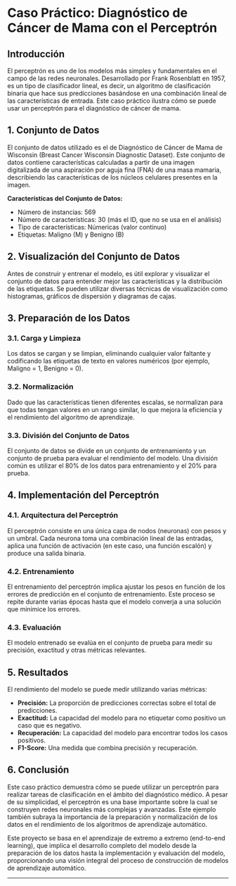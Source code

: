 # Caso Práctico: Diagnóstico de Cáncer de Mama con el Perceptrón

## Introducción

El perceptrón es uno de los modelos más simples y fundamentales en el campo de las redes neuronales. Desarrollado por Frank Rosenblatt en 1957, es un tipo de clasificador lineal, es decir, un algoritmo de clasificación binaria que hace sus predicciones basándose en una combinación lineal de las características de entrada. Este caso práctico ilustra cómo se puede usar un perceptrón para el diagnóstico de cáncer de mama.

## 1. Conjunto de Datos

El conjunto de datos utilizado es el de Diagnóstico de Cáncer de Mama de Wisconsin (Breast Cancer Wisconsin Diagnostic Dataset). Este conjunto de datos contiene características calculadas a partir de una imagen digitalizada de una aspiración por aguja fina (FNA) de una masa mamaria, describiendo las características de los núcleos celulares presentes en la imagen.

**Características del Conjunto de Datos:**
- Número de instancias: 569
- Número de características: 30 (más el ID, que no se usa en el análisis)
- Tipo de características: Númericas (valor continuo)
- Etiquetas: Maligno (M) y Benigno (B)

## 2. Visualización del Conjunto de Datos

Antes de construir y entrenar el modelo, es útil explorar y visualizar el conjunto de datos para entender mejor las características y la distribución de las etiquetas. Se pueden utilizar diversas técnicas de visualización como histogramas, gráficos de dispersión y diagramas de cajas.

## 3. Preparación de los Datos

### 3.1. Carga y Limpieza

Los datos se cargan y se limpian, eliminando cualquier valor faltante y codificando las etiquetas de texto en valores numéricos (por ejemplo, Maligno = 1, Benigno = 0).

### 3.2. Normalización

Dado que las características tienen diferentes escalas, se normalizan para que todas tengan valores en un rango similar, lo que mejora la eficiencia y el rendimiento del algoritmo de aprendizaje.

### 3.3. División del Conjunto de Datos

El conjunto de datos se divide en un conjunto de entrenamiento y un conjunto de prueba para evaluar el rendimiento del modelo. Una división común es utilizar el 80% de los datos para entrenamiento y el 20% para prueba.

## 4. Implementación del Perceptrón

### 4.1. Arquitectura del Perceptrón

El perceptrón consiste en una única capa de nodos (neuronas) con pesos y un umbral. Cada neurona toma una combinación lineal de las entradas, aplica una función de activación (en este caso, una función escalón) y produce una salida binaria.

### 4.2. Entrenamiento

El entrenamiento del perceptrón implica ajustar los pesos en función de los errores de predicción en el conjunto de entrenamiento. Este proceso se repite durante varias épocas hasta que el modelo converja a una solución que minimice los errores.

### 4.3. Evaluación

El modelo entrenado se evalúa en el conjunto de prueba para medir su precisión, exactitud y otras métricas relevantes. 

## 5. Resultados

El rendimiento del modelo se puede medir utilizando varias métricas:
- **Precisión:** La proporción de predicciones correctas sobre el total de predicciones.
- **Exactitud:** La capacidad del modelo para no etiquetar como positivo un caso que es negativo.
- **Recuperación:** La capacidad del modelo para encontrar todos los casos positivos.
- **F1-Score:** Una medida que combina precisión y recuperación.

## 6. Conclusión

Este caso práctico demuestra cómo se puede utilizar un perceptrón para realizar tareas de clasificación en el ámbito del diagnóstico médico. A pesar de su simplicidad, el perceptrón es una base importante sobre la cual se construyen redes neuronales más complejas y avanzadas. Este ejemplo también subraya la importancia de la preparación y normalización de los datos en el rendimiento de los algoritmos de aprendizaje automático.

Este proyecto se basa en el aprendizaje de extremo a extremo (end-to-end learning), que implica el desarrollo completo del modelo desde la preparación de los datos hasta la implementación y evaluación del modelo, proporcionando una visión integral del proceso de construcción de modelos de aprendizaje automático.

---
